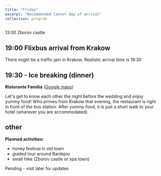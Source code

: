 ```yaml
---
title: "Friday"
excerpt: "Recommended latest day of arrival"
collection: program
---
```



13:00 Zborov castle

19:00 Flixbus arrival from Krakow
------
There might be a traffic jam in Krakow. Realistic arrival time is 19:30

19:30 - Ice breaking (dinner)
------
**Ristorante Familia** ([Google maps](https://maps.app.goo.gl/2b4bYErK97GzJ6PR6))

Let's get to know each other the night before the wedding and enjoy yummy food!
Who arrives from Krakow that evening, the restaurant is right in front of the bus station. After yummy food, it is just a short walk to your hotel (wherever you are accommodated).
 

other
------
**Planned activities:**

- honey festival in old town
- guided tour around Bardejov
- small hike (Zborov castle or spa town)

Pending - visit later for updates